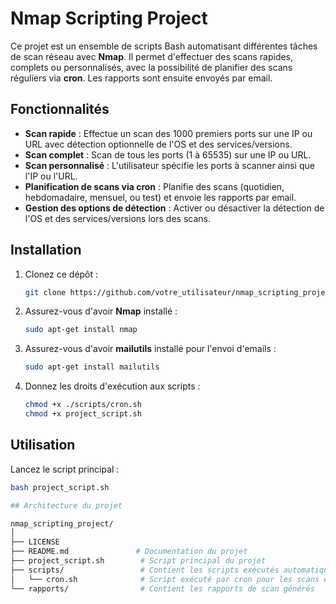# Nmap Scripting Project

Ce projet est un ensemble de scripts Bash automatisant différentes tâches de scan réseau avec **Nmap**. Il permet d'effectuer des scans rapides, complets ou personnalisés, avec la possibilité de planifier des scans réguliers via **cron**. Les rapports sont ensuite envoyés par email.

## Fonctionnalités

- **Scan rapide** : Effectue un scan des 1000 premiers ports sur une IP ou URL avec détection optionnelle de l'OS et des services/versions.
- **Scan complet** : Scan de tous les ports (1 à 65535) sur une IP ou URL.
- **Scan personnalisé** : L'utilisateur spécifie les ports à scanner ainsi que l'IP ou l'URL.
- **Planification de scans via cron** : Planifie des scans (quotidien, hebdomadaire, mensuel, ou test) et envoie les rapports par email.
- **Gestion des options de détection** : Activer ou désactiver la détection de l'OS et des services/versions lors des scans.

## Installation

1. Clonez ce dépôt :
    ```bash
    git clone https://github.com/votre_utilisateur/nmap_scripting_project.git
    ```

2. Assurez-vous d'avoir **Nmap** installé :
    ```bash
    sudo apt-get install nmap
    ```

3. Assurez-vous d'avoir **mailutils** installé pour l'envoi d'emails :
    ```bash
    sudo apt-get install mailutils
    ```

4. Donnez les droits d'exécution aux scripts :
    ```bash
    chmod +x ./scripts/cron.sh
    chmod +x project_script.sh
    ```

## Utilisation

Lancez le script principal :
```bash
bash project_script.sh

## Architecture du projet

nmap_scripting_project/
│
├── LICENSE
├── README.md               # Documentation du projet
├── project_script.sh        # Script principal du projet
├── scripts/                 # Contient les scripts exécutés automatiquement
│   └── cron.sh              # Script exécuté par cron pour les scans et l'envoi des rapports
└── rapports/                # Contient les rapports de scan générés
